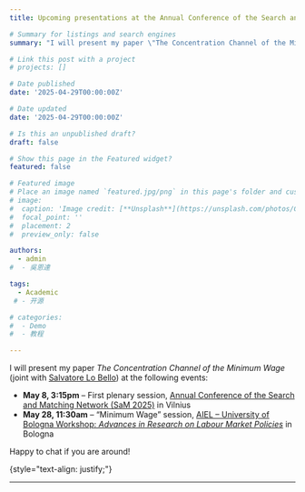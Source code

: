 ```yaml
---
title: Upcoming presentations at the Annual Conference of the Search and Matching Network in Vilnius (8/5/2025) and the AIEL – University of Bologna Workshop in Bologna (28/5/2025)

# Summary for listings and search engines
summary: "I will present my paper \"The Concentration Channel of the Minimum Wage\" at two upcoming events: On May 8 at 3:15pm at the Annual Conference of the Search and Matching Network in Vilnius; On May 28 at 11:30am at the AIEL – University of Bologna Workshop in Bologna. I look forward to connecting with the community of search theorists in Vilnius and to presenting for the first time at my Alma Mater in Bologna!"

# Link this post with a project
# projects: []

# Date published
date: '2025-04-29T00:00:00Z'

# Date updated
date: '2025-04-29T00:00:00Z'

# Is this an unpublished draft?
draft: false

# Show this page in the Featured widget?
featured: false

# Featured image
# Place an image named `featured.jpg/png` in this page's folder and customize its options here.
# image:
#  caption: 'Image credit: [**Unsplash**](https://unsplash.com/photos/CpkOjOcXdUY)'
#  focal_point: ''
#  placement: 2
#  preview_only: false

authors:
  - admin
#  - 吳恩達

tags:
  - Academic
 # - 开源

# categories:
#  - Demo
#  - 教程

---
```

I will present my paper _The Concentration Channel of the Minimum Wage_ (joint with [Salvatore Lo Bello](https://sites.google.com/site/salvatorelobello1988/salvatore-lo-bello)) at the following events:

- **May 8, 3:15pm** – First plenary session, [Annual Conference of the Search and Matching Network (SaM 2025)](https://sam2025.econ.lt/program) in Vilnius
- **May 28, 11:30am** – “Minimum Wage” session, [AIEL – University of Bologna Workshop: _Advances in Research on Labour Market Policies_](https://www.aiel.it/Files/Administrator/Events/Documents/event638814699376385075.pdf) in Bologna

Happy to chat if you are around!

{style="text-align: justify;"}

---
